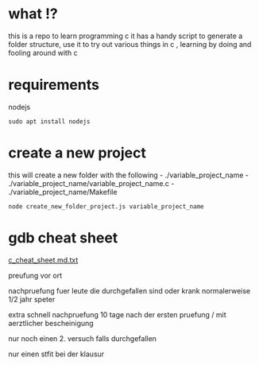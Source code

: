 # what !?
this is a repo to learn programming c 
it has a handy script to generate a folder structure, use it to try out various things in c , learning by doing and fooling around with c 
 
# requirements 
nodejs 
```
sudo apt install nodejs 
```
# create a new project 

this will create a new folder with the following 
        - ./variable_project_name 
        - ./variable_project_name/variable_project_name.c 
        - ./variable_project_name/Makefile

```
node create_new_folder_project.js variable_project_name 
```

# gdb cheat sheet  
[c_cheat_sheet.md.txt](./c_cheat_sheet.md.txt)


preufung vor ort 

nachpruefung fuer leute die durchgefallen sind oder krank normalerweise 1/2 jahr speter 

extra schnell nachpruefung 10 tage nach der ersten pruefung / mit aerztlicher bescheinigung

nur noch einen 2. versuch falls durchgefallen

nur einen stfit bei der klausur


